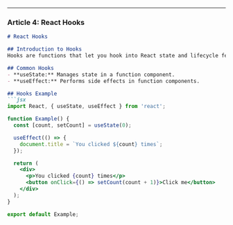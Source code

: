 
---

### Article 4: React Hooks

```markdown
# React Hooks

## Introduction to Hooks
Hooks are functions that let you hook into React state and lifecycle features from function components.

## Common Hooks
- **useState:** Manages state in a function component.
- **useEffect:** Performs side effects in function components.

## Hooks Example
```jsx
import React, { useState, useEffect } from 'react';

function Example() {
  const [count, setCount] = useState(0);

  useEffect(() => {
    document.title = `You clicked ${count} times`;
  });

  return (
    <div>
      <p>You clicked {count} times</p>
      <button onClick={() => setCount(count + 1)}>Click me</button>
    </div>
  );
}

export default Example;
